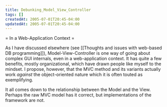 ```yaml
---
title: Debunking_Model_View_Controller
tags: []
createdAt: 2005-07-01T20:45-04:00
updatedAt: 2005-07-01T20:45-04:00
---
```


= In a Web-Application Context =

As I have discussed elsewhere (see [[Thoughts and issues with web-based DB programming]]), Model-View-Controller is one way of going about complex GUI internals, even in a web-application context. It has quite a few benefits, mostly organizational, which have drawn people like myself to the mindset. I propose, however, that the MVC method and its variants actually work <i>against</i> the object-oriented nature which it is often touted as exemplifying.

It all comes down to the relationship between the Model and the View. Perhaps the raw MVC model has it correct, but implementations of the framework are not.

